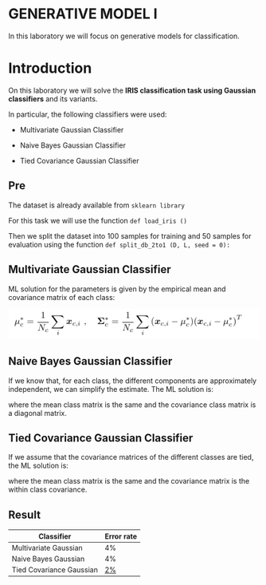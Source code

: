 # GENERATIVE MODEL I

In this laboratory we will focus on generative models for classification. 

# Introduction

On this laboratory we will solve the **IRIS classification task using Gaussian classifiers** and its variants.

In particular, the following classifiers were used:

- Multivariate Gaussian Classifier

- Naive Bayes Gaussian Classifier

- Tied Covariance Gaussian Classifier

  

## Pre

The dataset is already available from ```sklearn library```

For this task we will use the function ```def load_iris ()```

Then we split the dataset into 100 samples for training and 50 samples for evaluation using the function ```def split_db_2to1 (D, L, seed = 0):```



## Multivariate Gaussian Classifier

 ML solution for the parameters is given by the empirical mean and covariance matrix of each class:

![par](https://github.com/luapicella/Machine-Learning-I/blob/main/Generative_Model_I/Image/ML_solution.png)

## Naive Bayes Gaussian Classifier

If we know that, for each class, the different components are approximately independent, we can simplify the estimate. The ML solution is:



where the mean class matrix is the same and the covariance class matrix is a diagonal matrix.

## Tied Covariance Gaussian Classifier

If we assume that the covariance matrices of the different classes are tied, the ML solution is:



where the mean class matrix is the same and the covariance matrix is the within class covariance.




## Result

| Classifier               | Error rate |
| ------------------------ | ---------- |
| Multivariate Gaussian    | 4%         |
| Naive Bayes Gaussian     | 4%         |
| Tied Covariance Gaussian | <u>2%</u>  |











